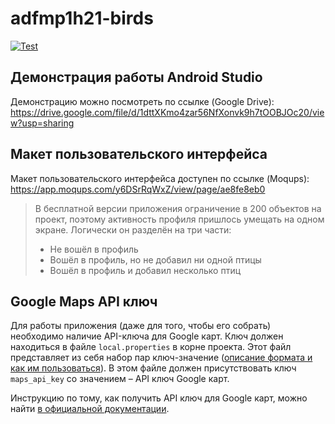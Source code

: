 # adfmp1h21-birds

[![Test](https://github.com/OSLL/adfmp1h21-birds/actions/workflows/gradle-test.yml/badge.svg)](https://github.com/OSLL/adfmp1h21-birds/actions/workflows/gradle-test.yml)

## Демонстрация работы Android Studio

Демонстрацию можно посмотреть по ссылке (Google Drive): 
https://drive.google.com/file/d/1dttXKmo4zar56NfXonvk9h7tOOBJOc20/view?usp=sharing

## Макет пользовательского интерфейса

Макет пользовательского интерфейса доступен по ссылке (Moqups):
https://app.moqups.com/y6DSrRqWxZ/view/page/ae8fe8eb0

> В бесплатной версии приложения ограничение в 200 объектов на проект, поэтому активность профиля 
> пришлось умещать на одном экране. Логически он разделён на три части:
> * Не вошёл в профиль
> * Вошёл в профиль, но не добавил ни одной птицы
> * Вошёл в профиль и добавил несколько птиц

## Google Maps API ключ

Для работы приложения (даже для того, чтобы его собрать) необходимо наличие API-ключа для Google 
карт. Ключ должен находиться в файле `local.properties` в корне проекта. Этот файл представляет из 
себя набор пар ключ-значение 
([описание формата и как им пользоваться](https://docs.gradle.org/current/userguide/build_environment.html)).
В этом файле должен присутствовать ключ `maps_api_key` со значением – API ключ Google карт.

Инструкцию по тому, как получить API ключ для Google карт, можно найти 
[в официальной документации](https://developers.google.com/maps/documentation/android-sdk/get-api-key?hl=ru).
